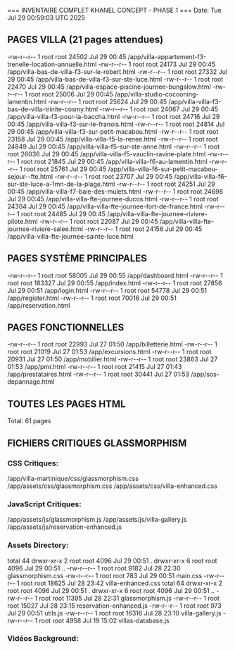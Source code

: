 === INVENTAIRE COMPLET KHANEL CONCEPT - PHASE 1 ===
Date: Tue Jul 29 00:59:03 UTC 2025

## PAGES VILLA (21 pages attendues)
-rw-r--r-- 1 root root 24502 Jul 29 00:45 /app/villa-appartement-f3-trenelle-location-annuelle.html
-rw-r--r-- 1 root root 24173 Jul 29 00:45 /app/villa-bas-de-villa-f3-sur-le-robert.html
-rw-r--r-- 1 root root 27332 Jul 29 00:45 /app/villa-bas-de-villa-f3-sur-ste-luce.html
-rw-r--r-- 1 root root 22470 Jul 29 00:45 /app/villa-espace-piscine-journee-bungalow.html
-rw-r--r-- 1 root root 25006 Jul 29 00:45 /app/villa-studio-cocooning-lamentin.html
-rw-r--r-- 1 root root 25624 Jul 29 00:45 /app/villa-villa-f3-bas-de-villa-trinite-cosmy.html
-rw-r--r-- 1 root root 24067 Jul 29 00:45 /app/villa-villa-f3-pour-la-baccha.html
-rw-r--r-- 1 root root 24716 Jul 29 00:45 /app/villa-villa-f3-sur-le-franois.html
-rw-r--r-- 1 root root 24814 Jul 29 00:45 /app/villa-villa-f3-sur-petit-macabou.html
-rw-r--r-- 1 root root 23158 Jul 29 00:45 /app/villa-villa-f5-la-renee.html
-rw-r--r-- 1 root root 24849 Jul 29 00:45 /app/villa-villa-f5-sur-ste-anne.html
-rw-r--r-- 1 root root 26036 Jul 29 00:45 /app/villa-villa-f5-vauclin-ravine-plate.html
-rw-r--r-- 1 root root 21845 Jul 29 00:45 /app/villa-villa-f6-au-lamentin.html
-rw-r--r-- 1 root root 25761 Jul 29 00:45 /app/villa-villa-f6-sur-petit-macabou-sejour--fte.html
-rw-r--r-- 1 root root 23707 Jul 29 00:45 /app/villa-villa-f6-sur-ste-luce-a-1mn-de-la-plage.html
-rw-r--r-- 1 root root 24251 Jul 29 00:45 /app/villa-villa-f7-baie-des-mulets.html
-rw-r--r-- 1 root root 24698 Jul 29 00:45 /app/villa-villa-fte-journee-ducos.html
-rw-r--r-- 1 root root 24304 Jul 29 00:45 /app/villa-villa-fte-journee-fort-de-france.html
-rw-r--r-- 1 root root 24485 Jul 29 00:45 /app/villa-villa-fte-journee-riviere-pilote.html
-rw-r--r-- 1 root root 22087 Jul 29 00:45 /app/villa-villa-fte-journee-riviere-salee.html
-rw-r--r-- 1 root root 24156 Jul 29 00:45 /app/villa-villa-fte-journee-sainte-luce.html

## PAGES SYSTÈME PRINCIPALES
-rw-r--r-- 1 root root  58005 Jul 29 00:55 /app/dashboard.html
-rw-r--r-- 1 root root 183327 Jul 29 00:55 /app/index.html
-rw-r--r-- 1 root root  27856 Jul 29 00:51 /app/login.html
-rw-r--r-- 1 root root  54778 Jul 29 00:51 /app/register.html
-rw-r--r-- 1 root root  70016 Jul 29 00:51 /app/reservation.html

## PAGES FONCTIONNELLES
-rw-r--r-- 1 root root 22993 Jul 27 01:50 /app/billetterie.html
-rw-r--r-- 1 root root 21019 Jul 27 01:53 /app/excursions.html
-rw-r--r-- 1 root root 20931 Jul 27 01:50 /app/mobilier.html
-rw-r--r-- 1 root root 23863 Jul 27 01:53 /app/pmr.html
-rw-r--r-- 1 root root 21415 Jul 27 01:43 /app/prestataires.html
-rw-r--r-- 1 root root 30441 Jul 27 01:53 /app/sos-depannage.html

## TOUTES LES PAGES HTML
Total: 61 pages
## FICHIERS CRITIQUES GLASSMORPHISM

### CSS Critiques:
/app/villa-martinique/css/glassmorphism.css
/app/assets/css/glassmorphism.css
/app/assets/css/villa-enhanced.css

### JavaScript Critiques:
/app/assets/js/glassmorphism.js
/app/assets/js/villa-gallery.js
/app/assets/js/reservation-enhanced.js

### Assets Directory:
total 44
drwxr-xr-x 2 root root  4096 Jul 29 00:51 .
drwxr-xr-x 6 root root  4096 Jul 29 00:51 ..
-rw-r--r-- 1 root root  9182 Jul 28 22:30 glassmorphism.css
-rw-r--r-- 1 root root   783 Jul 29 00:51 main.css
-rw-r--r-- 1 root root 18625 Jul 28 23:42 villa-enhanced.css
total 64
drwxr-xr-x 2 root root  4096 Jul 29 00:51 .
drwxr-xr-x 6 root root  4096 Jul 29 00:51 ..
-rw-r--r-- 1 root root 11395 Jul 28 22:31 glassmorphism.js
-rw-r--r-- 1 root root 15027 Jul 28 23:15 reservation-enhanced.js
-rw-r--r-- 1 root root   973 Jul 29 00:51 utils.js
-rw-r--r-- 1 root root 16316 Jul 28 23:10 villa-gallery.js
-rw-r--r-- 1 root root  4958 Jul 19 15:02 villas-database.js

### Vidéos Background:

